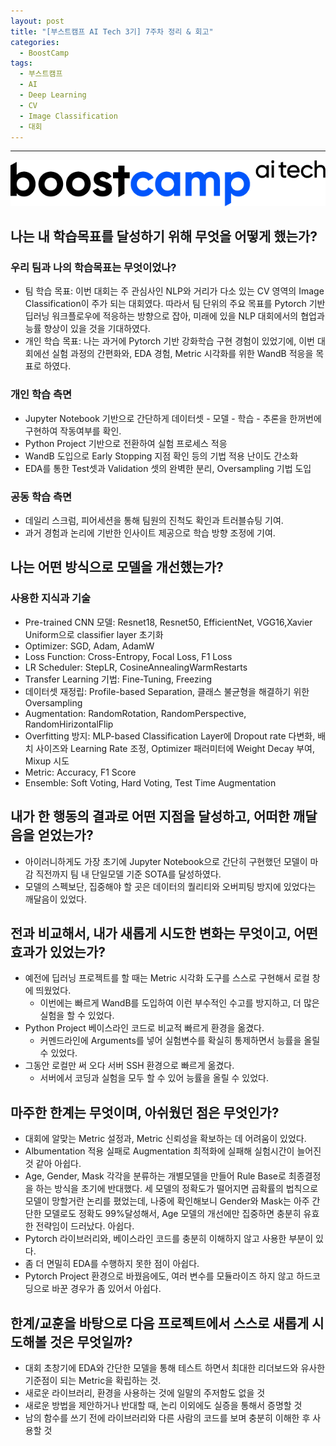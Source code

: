 ```yaml
---
layout: post
title: "[부스트캠프 AI Tech 3기] 7주차 정리 & 회고"
categories:
  - BoostCamp
tags:
  - 부스트캠프
  - AI
  - Deep Learning
  - CV
  - Image Classification
  - 대회
---
```


---
![Untitled](/assets/img/AITech로고.png)

## 나는 내 학습목표를 달성하기 위해 무엇을 어떻게 했는가?

### 우리 팀과 나의 학습목표는 무엇이었나?

- 팀 학습 목표: 이번 대회는 주 관심사인 NLP와 거리가 다소 있는 CV 영역의 Image Classification이 주가 되는 대회였다. 따라서 팀 단위의 주요 목표를 Pytorch 기반 딥러닝 워크플로우에 적응하는 방향으로 잡아, 미래에 있을 NLP 대회에서의 협업과 능률 향상이 있을 것을 기대하였다.
- 개인 학습 목표: 나는 과거에 Pytorch 기반 강화학습 구현 경험이 있었기에, 이번 대회에선 실험 과정의 간편화와, EDA 경험, Metric 시각화를 위한 WandB 적응을 목표로 하였다.

### 개인 학습 측면

- Jupyter Notebook 기반으로 간단하게 데이터셋 - 모델 - 학습 - 추론을 한꺼번에 구현하여 작동여부를 확인.
- Python Project 기반으로 전환하여 실험 프로세스 적응
- WandB 도입으로 Early Stopping 지점 확인 등의 기법 적용 난이도 간소화
- EDA를 통한 Test셋과 Validation 셋의 완벽한 분리, Oversampling 기법 도입

### 공동 학습 측면

- 데일리 스크럼, 피어세션을 통해 팀원의 진척도 확인과 트러블슈팅 기여.
- 과거 경험과 논리에 기반한 인사이트 제공으로 학습 방향 조정에 기여.

## 나는 어떤 방식으로 모델을 개선했는가?

### 사용한 지식과 기술

- Pre-trained CNN 모델: Resnet18, Resnet50, EfficientNet, VGG16,Xavier Uniform으로 classifier layer 초기화
- Optimizer: SGD, Adam, AdamW
- Loss Function: Cross-Entropy, Focal Loss, F1 Loss
- LR Scheduler: StepLR, CosineAnnealingWarmRestarts
- Transfer Learning 기법: Fine-Tuning, Freezing
- 데이터셋 재정립: Profile-based Separation, 클래스 불균형을 해결하기 위한 Oversampling
- Augmentation: RandomRotation, RandomPerspective, RandomHirizontalFlip
- Overfitting 방지: MLP-based Classification Layer에 Dropout rate 다변화, 배치 사이즈와 Learning Rate 조정, Optimizer 패러미터에 Weight Decay 부여, Mixup 시도
- Metric: Accuracy, F1 Score
- Ensemble: Soft Voting, Hard Voting, Test Time Augmentation

## 내가 한 행동의 결과로 어떤 지점을 달성하고, 어떠한 깨달음을 얻었는가?

- 아이러니하게도 가장 초기에 Jupyter Notebook으로 간단히 구현했던 모델이 마감 직전까지 팀 내 단일모델 기준 SOTA를 달성하였다.
- 모델의 스펙보단, 집중해야 할 곳은 데이터의 퀄리티와 오버피팅 방지에 있었다는 깨달음이 있었다.

## 전과 비교해서, 내가 새롭게 시도한 변화는 무엇이고, 어떤 효과가 있었는가?

- 예전에 딥러닝 프로젝트를 할 때는 Metric 시각화 도구를 스스로 구현해서 로컬 창에 띄웠었다.
    - 이번에는 빠르게 WandB를 도입하여 이런 부수적인 수고를 방지하고, 더 많은 실험을 할 수 있었다.
- Python Project 베이스라인 코드로 비교적 빠르게 환경을 옮겼다.
    - 커멘드라인에 Arguments를 넣어 실험변수를 확실히 통제하면서 능률을 올릴 수 있었다.
- 그동안 로컬만 써 오다 서버 SSH 환경으로 빠르게 옮겼다.
    - 서버에서 코딩과 실험을 모두 할 수 있어 능률을 올릴 수 있었다.

## 마주한 한계는 무엇이며, 아쉬웠던 점은 무엇인가?

- 대회에 알맞는 Metric 설정과, Metric 신뢰성을 확보하는 데 어려움이 있었다.
- Albumentation 적용 실패로 Augmentation 최적화에 실패해 실험시간이 늘어진 것 같아 아쉽다.
- Age, Gender, Mask 각각을 분류하는 개별모델을 만들어 Rule Base로 최종결정을 하는 방식을 초기에 반대했다. 세 모델의 정확도가 떨어지면 곱확률의 법칙으로 모델이 망할거란 논리를 폈었는데, 나중에 확인해보니 Gender와 Mask는 아주 간단한 모델로도 정확도 99%달성해서, Age 모델의 개선에만 집중하면 충분히 유효한 전략임이 드러났다. 아쉽다.
- Pytorch 라이브러리와, 베이스라인 코드를 충분히 이해하지 않고 사용한 부분이 있다.
- 좀 더 면밀히 EDA를 수행하지 못한 점이 아쉽다.
- Pytorch Project 환경으로 바꿨음에도, 여러 변수를 모듈라이즈 하지 않고 하드코딩으로 바꾼 경우가 좀 있어서 아쉽다.

## 한계/교훈을 바탕으로 다음 프로젝트에서 스스로 새롭게 시도해볼 것은 무엇일까?

- 대회 초창기에 EDA와 간단한 모델을 통해 테스트 하면서 최대한 리더보드와 유사한 기준점이 되는 Metric을 확립하는 것.
- 새로운 라이브러리, 환경을 사용하는 것에 일말의 주저함도 없을 것
- 새로운 방법을 제안하거나 반대할 때, 논리 이외에도 실증을 통해서 증명할 것
- 남의 함수를 쓰기 전에 라이브러리와 다른 사람의 코드를 보며 충분히 이해한 후 사용할 것